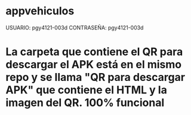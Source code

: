 # appvehiculos

USUARIO: pgy4121-003d
CONTRASEÑA: pgy4121-003d

# La carpeta que contiene el QR para descargar el APK está en el mismo repo y se llama "QR para descargar APK" que contiene el HTML y la imagen del QR. 100% funcional
